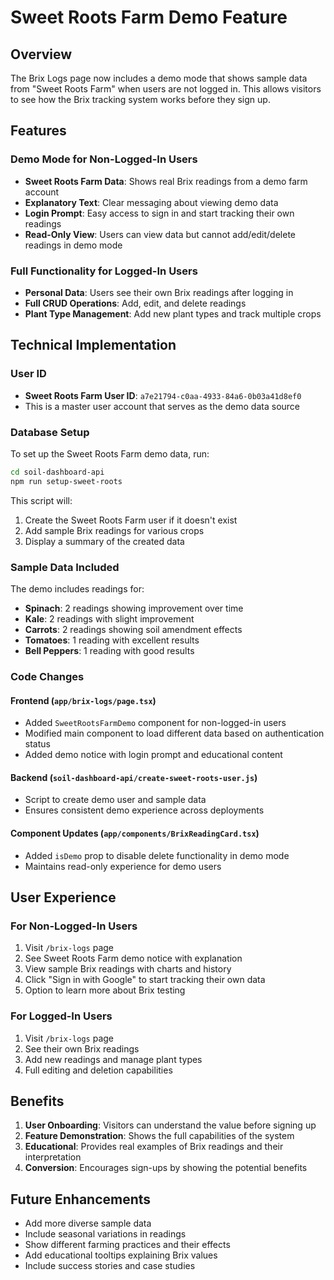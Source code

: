 # Sweet Roots Farm Demo Feature

## Overview

The Brix Logs page now includes a demo mode that shows sample data from "Sweet Roots Farm" when users are not logged in. This allows visitors to see how the Brix tracking system works before they sign up.

## Features

### Demo Mode for Non-Logged-In Users

- **Sweet Roots Farm Data**: Shows real Brix readings from a demo farm account
- **Explanatory Text**: Clear messaging about viewing demo data
- **Login Prompt**: Easy access to sign in and start tracking their own readings
- **Read-Only View**: Users can view data but cannot add/edit/delete readings in demo mode

### Full Functionality for Logged-In Users

- **Personal Data**: Users see their own Brix readings after logging in
- **Full CRUD Operations**: Add, edit, and delete readings
- **Plant Type Management**: Add new plant types and track multiple crops

## Technical Implementation

### User ID

- **Sweet Roots Farm User ID**: `a7e21794-c0aa-4933-84a6-0b03a41d8ef0`
- This is a master user account that serves as the demo data source

### Database Setup

To set up the Sweet Roots Farm demo data, run:

```bash
cd soil-dashboard-api
npm run setup-sweet-roots
```

This script will:

1. Create the Sweet Roots Farm user if it doesn't exist
2. Add sample Brix readings for various crops
3. Display a summary of the created data

### Sample Data Included

The demo includes readings for:

- **Spinach**: 2 readings showing improvement over time
- **Kale**: 2 readings with slight improvement
- **Carrots**: 2 readings showing soil amendment effects
- **Tomatoes**: 1 reading with excellent results
- **Bell Peppers**: 1 reading with good results

### Code Changes

#### Frontend (`app/brix-logs/page.tsx`)

- Added `SweetRootsFarmDemo` component for non-logged-in users
- Modified main component to load different data based on authentication status
- Added demo notice with login prompt and educational content

#### Backend (`soil-dashboard-api/create-sweet-roots-user.js`)

- Script to create demo user and sample data
- Ensures consistent demo experience across deployments

#### Component Updates (`app/components/BrixReadingCard.tsx`)

- Added `isDemo` prop to disable delete functionality in demo mode
- Maintains read-only experience for demo users

## User Experience

### For Non-Logged-In Users

1. Visit `/brix-logs` page
2. See Sweet Roots Farm demo notice with explanation
3. View sample Brix readings with charts and history
4. Click "Sign in with Google" to start tracking their own data
5. Option to learn more about Brix testing

### For Logged-In Users

1. Visit `/brix-logs` page
2. See their own Brix readings
3. Add new readings and manage plant types
4. Full editing and deletion capabilities

## Benefits

1. **User Onboarding**: Visitors can understand the value before signing up
2. **Feature Demonstration**: Shows the full capabilities of the system
3. **Educational**: Provides real examples of Brix readings and their interpretation
4. **Conversion**: Encourages sign-ups by showing the potential benefits

## Future Enhancements

- Add more diverse sample data
- Include seasonal variations in readings
- Show different farming practices and their effects
- Add educational tooltips explaining Brix values
- Include success stories and case studies

